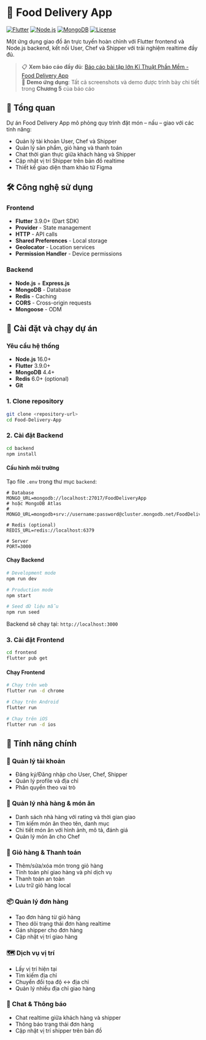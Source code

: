 # 🍔 Food Delivery App

[![Flutter](https://img.shields.io/badge/Flutter-3.9.0+-02569B?style=for-the-badge&logo=flutter&logoColor=white)](https://flutter.dev/)
[![Node.js](https://img.shields.io/badge/Node.js-16.0+-339933?style=for-the-badge&logo=node.js&logoColor=white)](https://nodejs.org/)
[![MongoDB](https://img.shields.io/badge/MongoDB-4.4+-47A248?style=for-the-badge&logo=mongodb&logoColor=white)](https://mongodb.com/)
[![License](https://img.shields.io/badge/License-MIT-green?style=for-the-badge)](LICENSE)

Một ứng dụng giao đồ ăn trực tuyến hoàn chỉnh với Flutter frontend và Node.js backend, kết nối User, Chef và Shipper với trải nghiệm realtime đầy đủ.

> 📋 **Xem báo cáo đầy đủ**: [Báo cáo bài tập lớn Kĩ Thuật Phần Mềm - Food Delivery App](https://docs.google.com/document/d/1UKzzk9Ut9GU6Quh3QzpFtDKEdpyo0j8d/edit)  
> 📱 **Demo ứng dụng**: Tất cả screenshots và demo được trình bày chi tiết trong **Chương 5** của báo cáo

## 📱 Tổng quan

Dự án Food Delivery App mô phỏng quy trình đặt món – nấu – giao với các tính năng:
- Quản lý tài khoản User, Chef và Shipper
- Quản lý sản phẩm, giỏ hàng và thanh toán
- Chat thời gian thực giữa khách hàng và Shipper
- Cập nhật vị trí Shipper trên bản đồ realtime
- Thiết kế giao diện tham khảo từ Figma

## 🛠️ Công nghệ sử dụng

### Frontend
- **Flutter** 3.9.0+ (Dart SDK)
- **Provider** - State management
- **HTTP** - API calls
- **Shared Preferences** - Local storage
- **Geolocator** - Location services
- **Permission Handler** - Device permissions

### Backend
- **Node.js** + **Express.js**
- **MongoDB** - Database
- **Redis** - Caching
- **CORS** - Cross-origin requests
- **Mongoose** - ODM

## 🚀 Cài đặt và chạy dự án

### Yêu cầu hệ thống

- **Node.js** 16.0+ 
- **Flutter** 3.9.0+
- **MongoDB** 4.4+
- **Redis** 6.0+ (optional)
- **Git**

### 1. Clone repository

```bash
git clone <repository-url>
cd Food-Delivery-App
```

### 2. Cài đặt Backend

```bash
cd backend
npm install
```

#### Cấu hình môi trường

Tạo file `.env` trong thư mục `backend`:

```env
# Database
MONGO_URL=mongodb://localhost:27017/FoodDeliveryApp
# hoặc MongoDB Atlas
# MONGO_URL=mongodb+srv://username:password@cluster.mongodb.net/FoodDeliveryApp

# Redis (optional)
REDIS_URL=redis://localhost:6379

# Server
PORT=3000
```

#### Chạy Backend

```bash
# Development mode
npm run dev

# Production mode
npm start

# Seed dữ liệu mẫu
npm run seed
```

Backend sẽ chạy tại: `http://localhost:3000`

### 3. Cài đặt Frontend

```bash
cd frontend
flutter pub get
```

#### Chạy Frontend

```bash
# Chạy trên web
flutter run -d chrome

# Chạy trên Android
flutter run

# Chạy trên iOS
flutter run -d ios
```

## 🎯 Tính năng chính

### 👤 Quản lý tài khoản
- Đăng ký/Đăng nhập cho User, Chef, Shipper
- Quản lý profile và địa chỉ
- Phân quyền theo vai trò

### 🏪 Quản lý nhà hàng & món ăn
- Danh sách nhà hàng với rating và thời gian giao
- Tìm kiếm món ăn theo tên, danh mục
- Chi tiết món ăn với hình ảnh, mô tả, đánh giá
- Quản lý món ăn cho Chef

### 🛒 Giỏ hàng & Thanh toán
- Thêm/sửa/xóa món trong giỏ hàng
- Tính toán phí giao hàng và phí dịch vụ
- Thanh toán an toàn
- Lưu trữ giỏ hàng local

### 📦 Quản lý đơn hàng
- Tạo đơn hàng từ giỏ hàng
- Theo dõi trạng thái đơn hàng realtime
- Gán shipper cho đơn hàng
- Cập nhật vị trí giao hàng

### 🗺️ Dịch vụ vị trí
- Lấy vị trí hiện tại
- Tìm kiếm địa chỉ
- Chuyển đổi tọa độ ↔ địa chỉ
- Quản lý nhiều địa chỉ giao hàng

### 💬 Chat & Thông báo
- Chat realtime giữa khách hàng và shipper
- Thông báo trạng thái đơn hàng
- Cập nhật vị trí shipper trên bản đồ
